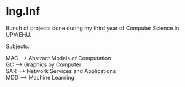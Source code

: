 # Ing.Inf
Bunch of projects done during my third year of Computer Science in UPV/EHU.

Subjects:

MAC --> Abstract Models of Computation  
GC --> Graphics by Computer  
SAR --> Network Services and Applications  
MDD --> Machine Learning
